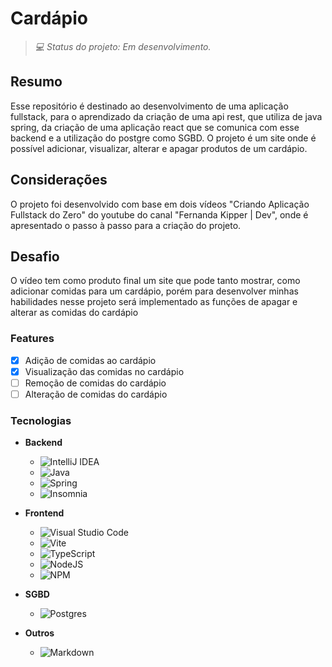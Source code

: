 # Cardápio

> _💻 Status do projeto: Em desenvolvimento._

## Resumo
Esse repositório é destinado ao desenvolvimento de uma aplicação fullstack, para o aprendizado da criação de uma api rest, que utiliza de java spring, da criação de uma aplicação react que se comunica com esse backend e a utilização do postgre como SGBD. O projeto é um site onde é possível adicionar, visualizar, alterar e apagar produtos de um cardápio.

## Considerações
O projeto foi desenvolvido com base em dois vídeos "Criando Aplicação Fullstack do Zero" do youtube do canal "Fernanda Kipper | Dev", onde é apresentado o passo à passo para a criação do projeto.

## Desafio
O vídeo tem como produto final um site que pode tanto mostrar, como adicionar comidas para um cardápio, porém para desenvolver minhas habilidades nesse projeto será implementado as funções de apagar e alterar as comidas do cardápio

### Features
- [X] Adição de comidas ao cardápio
- [X] Visualização das comidas no cardápio
- [ ] Remoção de comidas do cardápio
- [ ] Alteração de comidas do cardápio

### Tecnologias
- **Backend**
  - ![IntelliJ IDEA](https://img.shields.io/badge/IntelliJIDEA-000000.svg?style=for-the-badge&logo=intellij-idea&logoColor=white)
  - ![Java](https://img.shields.io/badge/java-%23ED8B00.svg?style=for-the-badge&logo=openjdk&logoColor=white)
  - ![Spring](https://img.shields.io/badge/spring-%236DB33F.svg?style=for-the-badge&logo=spring&logoColor=white)
  - ![Insomnia](https://img.shields.io/badge/Insomnia-black?style=for-the-badge&logo=insomnia&logoColor=5849BE)

- **Frontend**
  - ![Visual Studio Code](https://img.shields.io/badge/Visual%20Studio%20Code-0078d7.svg?style=for-the-badge&logo=visual-studio-code&logoColor=white)
  - ![Vite](https://img.shields.io/badge/vite-%23646CFF.svg?style=for-the-badge&logo=vite&logoColor=white)
  - ![TypeScript](https://img.shields.io/badge/typescript-%23007ACC.svg?style=for-the-badge&logo=typescript&logoColor=white)
  - ![NodeJS](https://img.shields.io/badge/node.js-6DA55F?style=for-the-badge&logo=node.js&logoColor=white)
  - ![NPM](https://img.shields.io/badge/NPM-%23CB3837.svg?style=for-the-badge&logo=npm&logoColor=white)

- **SGBD**
  - ![Postgres](https://img.shields.io/badge/postgres-%23316192.svg?style=for-the-badge&logo=postgresql&logoColor=white)

- **Outros**
  - ![Markdown](https://img.shields.io/badge/markdown-%23000000.svg?style=for-the-badge&logo=markdown&logoColor=white)
